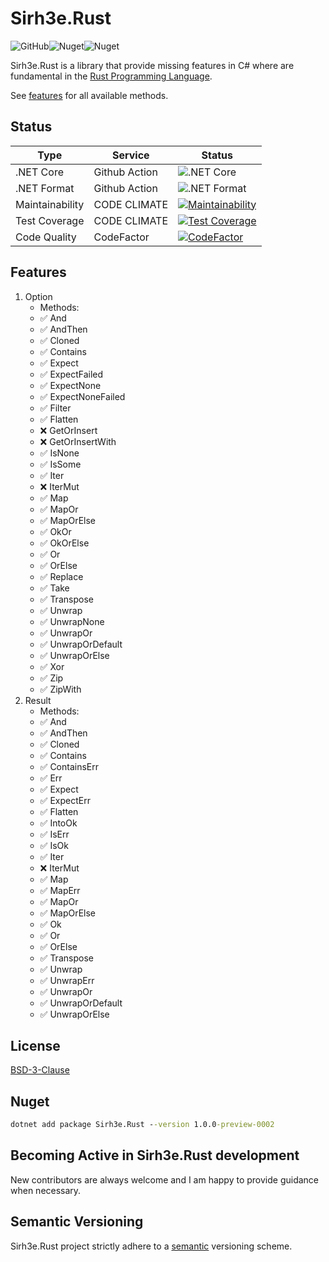 # Sirh3e.Rust

![GitHub](https://img.shields.io/github/license/sirh3e/Rust)![Nuget](https://img.shields.io/nuget/v/Sirh3e.Rust)![Nuget](https://img.shields.io/nuget/dt/Sirh3e.Rust)

Sirh3e.Rust is a library that provide missing features in C# where are fundamental in the [Rust Programming Language](https://github.com/rust-lang/rust).

See [features](#-Features) for all available methods.

## Status

| Type            | Service       | Status                                                                                                                                                       |
|-----------------|---------------|--------------------------------------------------------------------------------------------------------------------------------------------------------------|
| .NET Core       | Github Action | ![.NET Core](https://github.com/sirh3e/Rust/workflows/.NET%20Core/badge.svg)                                                                                 |
| .NET Format     | Github Action | ![.NET Format](https://github.com/sirh3e/Rust/workflows/.NET%20Format/badge.svg)                                                                             |
| Maintainability | CODE CLIMATE  | [![Maintainability](https://api.codeclimate.com/v1/badges/7eb0b456887eeedaad92/maintainability)](https://codeclimate.com/github/sirh3e/Rust/maintainability) |
| Test Coverage   | CODE CLIMATE  | [![Test Coverage](https://api.codeclimate.com/v1/badges/7eb0b456887eeedaad92/test_coverage)](https://codeclimate.com/github/sirh3e/Rust/test_coverage)       |
| Code Quality    | CodeFactor    | [![CodeFactor](https://www.codefactor.io/repository/github/sirh3e/rust/badge)](https://www.codefactor.io/repository/github/sirh3e/rust)                      |

## Features

1. Option
    - Methods:
    - ✅ And
    - ✅ AndThen
    - ✅ Cloned
    - ✅ Contains
    - ✅ Expect
    - ✅ ExpectFailed
    - ✅ ExpectNone
    - ✅ ExpectNoneFailed
    - ✅ Filter
    - ✅ Flatten
    - ❌ GetOrInsert
    - ❌ GetOrInsertWith
    - ✅ IsNone
    - ✅ IsSome
    - ✅ Iter
    - ❌ IterMut
    - ✅ Map
    - ✅ MapOr
    - ✅ MapOrElse
    - ✅ OkOr
    - ✅ OkOrElse
    - ✅ Or
    - ✅ OrElse
    - ✅ Replace
    - ✅ Take
    - ✅ Transpose
    - ✅ Unwrap
    - ✅ UnwrapNone
    - ✅ UnwrapOr
    - ✅ UnwrapOrDefault
    - ✅ UnwrapOrElse
    - ✅ Xor
    - ✅ Zip
    - ✅ ZipWith
2. Result
    - Methods:
    - ✅ And
    - ✅ AndThen
    - ✅ Cloned
    - ✅ Contains
    - ✅ ContainsErr
    - ✅ Err
    - ✅ Expect
    - ✅ ExpectErr
    - ✅ Flatten
    - ✅ IntoOk
    - ✅ IsErr
    - ✅ IsOk
    - ✅ Iter
    - ❌ IterMut
    - ✅ Map
    - ✅ MapErr
    - ✅ MapOr
    - ✅ MapOrElse
    - ✅ Ok
    - ✅ Or
    - ✅ OrElse
    - ✅ Transpose
    - ✅ Unwrap
    - ✅ UnwrapErr
    - ✅ UnwrapOr
    - ✅ UnwrapOrDefault
    - ✅ UnwrapOrElse

## License

[BSD-3-Clause](https://github.com/sirh3e/Rust/LICENSE.txt)

## Nuget

```cmd
dotnet add package Sirh3e.Rust --version 1.0.0-preview-0002
```

## Becoming Active in Sirh3e.Rust development

New contributors are always welcome and I am happy to provide guidance when necessary.

## Semantic Versioning

Sirh3e.Rust project strictly adhere to a [semantic](https://semver.org/) versioning scheme.
